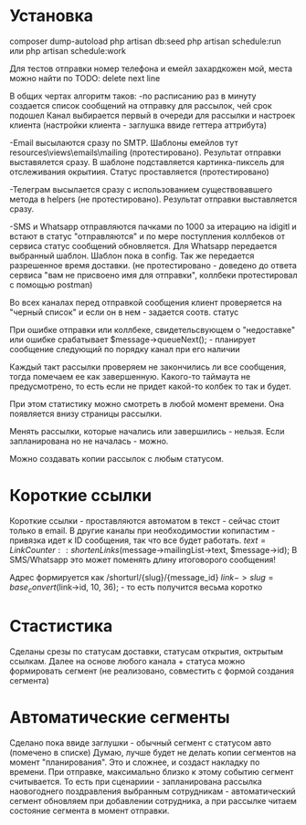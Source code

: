 # Установка
composer dump-autoload
php artisan db:seed
php artisan schedule:run или php artisan schedule:work

Для тестов отправки номер телефона и емейл захардкожен мой, места можно найти по
TODO: delete next line

В общих чертах алгоритм таков:
-по расписанию раз в минуту создается список сообщений на отправку для рассылок, чей срок подошел
Канал выбирается первый в очереди для рассылки и настроек клиента (настройки клиента - заглушка ввиде геттера аттрибута)

-Email высылаются сразу по SMTP. Шаблоны емейлов тут resources\views\emails\mailing (протестировано). Результат отправки выставялется сразу. В шаблоне подставляется картинка-пиксель для отслеживания окрытиия. Статус проставляется (протестировано)

-Телеграм высылается сразу с использованием существовавшего метода в helpers (не протестировано). Результат отправки выставляется сразу.

-SMS и Whatsapp отправляются пачками по 1000 за итерацию на idigitl и встают в статус "отправляются" и по мере поступления коллбеков от сервиса статус сообщений обновляется. Для Whatsapp передается выбранный шаблон. Шаблон пока в config. Так же передается разрешенное время доставки. (не протестировано - доведено до ответа сервиса "вам не присвоено имя для отправки", коллбеки протестировал с помощью postman)

Во всех каналах перед отправкой сообщения клиент проверяется на "черный список" и если он в нем - задается соотв. статус

При ошибке отправки или коллбеке, свидетельсвующем о "недоставке" или ошибке срабатывает
$message->queueNext(); - планирует сообщение следующий по порядку канал при его наличии

Каждый такт рассылки проверяем не закончились ли все сообщения, тогда помечаем ее как завершенную.
Какого-то таймаута не предусмотрено, то есть если не придет какой-то колбек то так и будет.

При этом статистику можно смотреть в любой момент времени. Она появляется внизу страницы рассылки.

Менять рассылки, которые начались или завершились - нельзя. Если запланирована но не началась - можно.

Можно создавать копии рассылок с любым статусом.


# Короткие ссылки
Короткие ссылки - проставляются автоматом в текст - сейчас стоит только в email.
В другие каналы при необходимостии копипастим - привязка идет к ID сообщения, так что все будет работать.
$text = LinkCounter::shortenLinks($message->mailingList->text, $message->id);
В SMS/Whatsapp это может поменять длину итоговорого сообщения!

Адрес формируется как
/shorturl/{slug}/{message_id}
$link->slug = base_convert($link->id, 10, 36); - то есть получится весьма коротко

# Стастистика
Сделаны срезы по статусам доставки, статусам открытия, октрытым ссылкам.
Далее на основе любого канала + статуса можно формировать сегмент (не реализовано, совместить с формой создания сегмента)

# Автоматические сегменты
Сделано пока ввиде заглушки - обычный сегмент с статусом авто (помечено в списке)
Думаю, лучше будет не делать копии сегментов на момент "планирования". Это и сложнее, и создаст накладку по времени.
При отправке, максимально близко к этому событию сегмент считывается. То есть при сценариии - запланирована рассылка наовогоднего поздравления выбранным сотрудникам - автоматический сегмент обновляем при добавлении сотрудника, а при рассылке читаем состояние сегмента в момент отправки.
